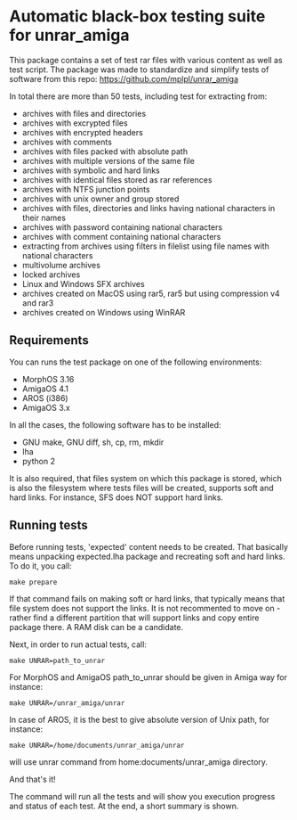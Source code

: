 # Automatic black-box testing suite for unrar_amiga

This package contains a set of test rar files with various content as well as test script. 
The package was made to standardize and simplify tests of software from this repo: https://github.com/mplpl/unrar_amiga

In total there are more than 50 tests, including test for extracting from:
* archives with files and directories
* archives with excrypted files
* archives with encrypted headers
* archives with comments
* archives with files packed with absolute path
* archives with multiple versions of the same file
* archives with symbolic and hard links
* archives with identical files stored as rar references
* archives with NTFS junction points
* archives with unix owner and group stored
* archives with files, directories and links having national characters in their names
* archives with password containing national characters
* archives with comment containing national characters
* extracting from archives using filters in filelist using file names with national characters
* multivolume archives
* locked archives
* Linux and Windows SFX archives
* archives created on MacOS using rar5, rar5 but using compression v4 and rar3 
* archives created on Windows using WinRAR

## Requirements

You can runs the test package on one of the following environments:
* MorphOS 3.16
* AmigaOS 4.1
* AROS (i386)
* AmigaOS 3.x

In all the cases, the following software has to be installed:
* GNU make, GNU diff, sh, cp, rm, mkdir
* lha
* python 2

It is also required, that files system on which this package is stored, which is also the filesystem where tests files will be created, supports soft and hard links. For instance, SFS does NOT support hard links.

## Running tests

Before running tests, 'expected' content needs to be created. That basically means unpacking expected.lha package and recreating soft and hard links. To do it, you call:

```make prepare```

If that command fails on making soft or hard links, that typically means that file system does not support the links. It is not recommented to move on - rather find a different partition that will support links and copy entire package there. A RAM disk can be a candidate.

Next, in order to run actual tests, call:

```make UNRAR=path_to_unrar```

For MorphOS and  AmigaOS path_to_unrar should be given in Amiga way for instance:

```make UNRAR=/unrar_amiga/unrar```

In case of AROS, it is the best to give absolute version of Unix path, for instance:

```make UNRAR=/home/documents/unrar_amiga/unrar```

will use unrar command from home:documents/unrar_amiga directory.

And that's it!

The command will run all the tests and will show you execution progress and status of each test. 
At the end, a short summary is shown.

